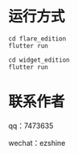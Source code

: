 
# 运行方式

~~~~
cd flare_edition
flutter run
~~~~

~~~~
cd widget_edition
flutter run
~~~~

# 联系作者

qq：7473635

wechat：ezshine


